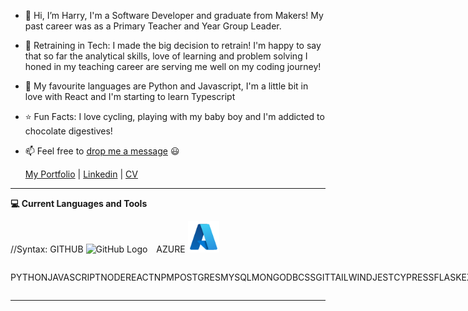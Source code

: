 - 👋 Hi, I’m Harry, I'm a Software Developer and graduate from Makers! My past career was as a Primary Teacher and Year Group Leader.
- 👀 Retraining in Tech: I made the big decision to retrain! I'm happy to say that so far the analytical skills, love of learning and problem solving I honed in my teaching career are serving me well on my coding journey! 
- 🌱 My favourite languages are Python and Javascript, I'm a little bit in love with React and I'm starting to learn Typescript
- ⭐️ Fun Facts: I love cycling, playing with my baby boy and I'm addicted to chocolate digestives!
- 📫 Feel free to [drop me a message](mailto:hjtrhodes@gmail.com) 😃

   [My Portfolio](https://hrhodes.co.uk)   |   [Linkedin](https://www.linkedin.com/in/harry-rhodes851b3663)   |   [CV](https://docs.google.com/document/d/1WDQ-0gyIWZ4Quz8XPf9fVCJSYeT4G6iH9QUZh5Qx7nI/edit?usp=sharing)
---

**💻 Current Languages and Tools**

//Syntax:
   GITHUB
    <img src="https://github.githubassets.com/images/modules/logos_page/GitHub-Mark.png" alt="GitHub Logo" width="50" height="50" style="margin-right: 10px;" />
   AZURE
    <img src="https://github.com/vscode-icons/vscode-icons/blob/master/icons/file_type_azure.svg" alt="Python Logo" width="50" height="50" style="margin-right: 10px;" />


<div style="display: flex; align-items: center;">
   PYTHON

   JAVASCRIPT

   NODE

   REACT

   NPM

   <br />

   POSTGRES

   MYSQL

   MONGODB

   CSS

   GIT

   <br />

   TAILWIND

   JEST

   CYPRESS

   FLASK

   EXPRESS
   
</div>

---



